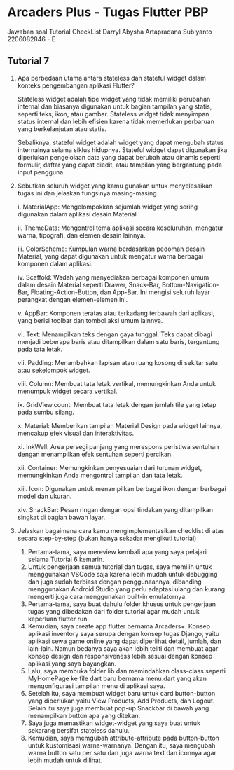 # Arcaders Plus - Tugas Flutter PBP

Jawaban soal Tutorial CheckList
Darryl Abysha Artapradana Subiyanto
2206082846 - E

## Tutorial 7

1. Apa perbedaan utama antara stateless dan stateful widget dalam konteks pengembangan aplikasi Flutter?

    Stateless widget adalah tipe widget yang tidak memiliki perubahan internal dan biasanya digunakan untuk bagian tampilan yang statis, seperti teks, ikon, atau gambar. Stateless widget tidak menyimpan status internal dan lebih efisien karena tidak memerlukan perbaruan yang berkelanjutan atau statis. 
    
    Sebaliknya, stateful widget adalah widget yang dapat mengubah status internalnya selama siklus hidupnya. Stateful widget dapat digunakan jika diperlukan pengelolaan data yang dapat berubah atau dinamis seperti formulir, daftar yang dapat diedit, atau tampilan yang bergantung pada input pengguna.

2. Sebutkan seluruh widget yang kamu gunakan untuk menyelesaikan tugas ini dan jelaskan fungsinya masing-masing.

    i. MaterialApp: Mengelompokkan sejumlah widget yang sering digunakan dalam aplikasi desain Material.
    
    ii. ThemeData: Mengontrol tema aplikasi secara keseluruhan, mengatur warna, tipografi, dan elemen desain lainnya.
    
    iii. ColorScheme: Kumpulan warna berdasarkan pedoman desain Material, yang dapat digunakan untuk mengatur warna berbagai komponen dalam aplikasi.

    iv. Scaffold: Wadah yang menyediakan berbagai komponen umum dalam desain Material seperti Drawer, Snack-Bar, Bottom-Navigation-Bar, Floating-Action-Button, dan App-Bar. Ini mengisi seluruh layar perangkat dengan elemen-elemen ini.

    v. AppBar: Komponen teratas atau terkadang terbawah dari aplikasi, yang berisi toolbar dan tombol aksi umum lainnya.

    vi. Text: Menampilkan teks dengan gaya tunggal. Teks dapat dibagi menjadi beberapa baris atau ditampilkan dalam satu baris, tergantung pada tata letak.

    vii. Padding: Menambahkan lapisan atau ruang kosong di sekitar satu atau sekelompok widget.

    viii. Column: Membuat tata letak vertikal, memungkinkan Anda untuk menumpuk widget secara vertikal.

    ix. GridView.count: Membuat tata letak dengan jumlah tile yang tetap pada sumbu silang.

    x. Material: Memberikan tampilan Material Design pada widget lainnya, mencakup efek visual dan interaktivitas.

    xi. InkWell: Area persegi panjang yang merespons peristiwa sentuhan dengan menampilkan efek sentuhan seperti percikan.

    xii. Container: Memungkinkan penyesuaian dari turunan widget, memungkinkan Anda mengontrol tampilan dan tata letak.

    xiii. Icon: Digunakan untuk menampilkan berbagai ikon dengan berbagai model dan ukuran.

    xiv. SnackBar: Pesan ringan dengan opsi tindakan yang ditampilkan singkat di bagian bawah layar.

3. Jelaskan bagaimana cara kamu mengimplementasikan checklist di atas secara step-by-step (bukan hanya sekadar mengikuti tutorial)

    1) Pertama-tama, saya mereview kembali apa yang saya pelajari selama Tutorial 6 kemarin.
    2) Untuk pengerjaan semua tutorial dan tugas, saya memilih untuk menggunakan VSCode saja karena lebih mudah untuk debugging dan juga sudah terbiasa dengan penggunaannya, dibanding menggunakan Android Studio yang perlu adaptasi ulang dan kurang mengerti juga cara menggunakan built-in emulatornya.
    3) Pertama-tama, saya buat dahulu folder khusus untuk pengerjaan tugas yang dibedakan dari folder tutorial agar mudah untuk keperluan flutter run.
    4) Kemudian, saya create app flutter bernama Arcaders+. Konsep aplikasi inventory saya serupa dengan konsep tugas Django, yaitu aplikasi sewa game online yang dapat diperlihat detail, jumlah, dan lain-lain. Namun bedanya saya akan lebih teliti dan membuat agar konsep design dan responsiveness lebih sesuai dengan konsep aplikasi yang saya bayangkan.
    5) Lalu, saya membuka folder lib dan memindahkan class-class seperti MyHomePage ke file dart baru bernama menu.dart yang akan mengonfigurasi tampilan menu di aplikasi saya.
    6) Setelah itu, saya membuat widget baru untuk card button-button yang diperlukan yaitu View Products, Add Products, dan Logout. Selain itu saya juga membuat pop-up Snackbar di bawah yang menampilkan button apa yang ditekan.
    7) Saya juga memastikan widget-widget yang saya buat untuk sekarang bersifat stateless dahulu.
    8) Kemudian, saya memgubah attribute-attribute pada button-button untuk kustomisasi warna-warnanya. Dengan itu, saya mengubah warna button satu per satu dan juga warna text dan iconnya agar lebih mudah untuk dilihat.

